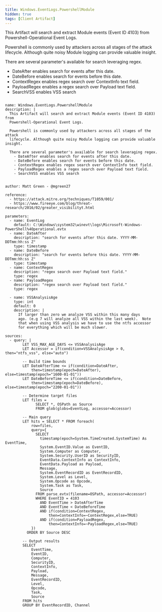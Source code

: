 ```yaml
---
title: Windows.EventLogs.PowershellModule
hidden: true
tags: [Client Artifact]
---
```


This Artifact will search and extract Module events (Event ID 4103) from
Powershell-Operational Event Logs.

Powershell is commonly used by attackers across all stages of the attack
lifecycle. Although quite noisy Module logging can provide valuable insight.

There are several parameter's available for search leveraging regex.
  - DateAfter enables search for events after this date.
  - DateBefore enables search for events before this date.
  - ContextRegex enables regex search over ContextInfo text field.
  - PayloadRegex enables a regex search over Payload text field.
  - SearchVSS enables VSS search


<pre><code class="language-yaml">
name: Windows.EventLogs.PowershellModule
description: |
  This Artifact will search and extract Module events (Event ID 4103) from
  Powershell-Operational Event Logs.

  Powershell is commonly used by attackers across all stages of the attack
  lifecycle. Although quite noisy Module logging can provide valuable insight.

  There are several parameter's available for search leveraging regex.
    - DateAfter enables search for events after this date.
    - DateBefore enables search for events before this date.
    - ContextRegex enables regex search over ContextInfo text field.
    - PayloadRegex enables a regex search over Payload text field.
    - SearchVSS enables VSS search


author: Matt Green - @mgreen27

reference:
  - https://attack.mitre.org/techniques/T1059/001/
  - https://www.fireeye.com/blog/threat-research/2016/02/greater_visibilityt.html

parameters:
  - name: EventLog
    default: C:\Windows\system32\winevt\logs\Microsoft-Windows-PowerShell%4Operational.evtx
  - name: DateAfter
    description: "search for events after this date. YYYY-MM-DDTmm:hh:ss Z"
    type: timestamp
  - name: DateBefore
    description: "search for events before this date. YYYY-MM-DDTmm:hh:ss Z"
    type: timestamp
  - name: ContextRegex
    description: "regex search over Payload text field."
    type: regex
  - name: PayloadRegex
    description: "regex search over Payload text field."
    type: regex

  - name: VSSAnalysisAge
    type: int
    default: 0
    description: |
      If larger than zero we analyze VSS within this many days
      ago. (e.g 7 will analyze all VSS within the last week).  Note
      that when using VSS analysis we have to use the ntfs accessor
      for everything which will be much slower.

sources:
  - query: |
        LET VSS_MAX_AGE_DAYS <= VSSAnalysisAge
        LET Accessor = if(condition=VSSAnalysisAge > 0, then="ntfs_vss", else="auto")

        -- Build time bounds
        LET DateAfterTime <= if(condition=DateAfter,
            then=timestamp(epoch=DateAfter), else=timestamp(epoch="1600-01-01"))
        LET DateBeforeTime <= if(condition=DateBefore,
            then=timestamp(epoch=DateBefore), else=timestamp(epoch="2200-01-01"))

        -- Determine target files
        LET files =
              SELECT *, OSPath as Source
              FROM glob(globs=EventLog, accessor=Accessor)

        -- Main query
        LET hits = SELECT * FROM foreach(
            row=files,
            query={
              SELECT
                timestamp(epoch=System.TimeCreated.SystemTime) As EventTime,
                System.EventID.Value as EventID,
                System.Computer as Computer,
                System.Security.UserID as SecurityID,
                EventData.ContextInfo as ContextInfo,
                EventData.Payload as Payload,
                Message,
                System.EventRecordID as EventRecordID,
                System.Level as Level,
                System.Opcode as Opcode,
                System.Task as Task,
                Source
              FROM parse_evtx(filename=OSPath, accessor=Accessor)
              WHERE EventID = 4103
                AND EventTime > DateAfterTime
                AND EventTime < DateBeforeTime
                AND if(condition=ContextRegex,
                    then=ContextInfo=~ContextRegex,else=TRUE)
                AND if(condition=PayloadRegex,
                    then=ContextInfo=~PayloadRegex,else=TRUE)
            })
          ORDER BY Source DESC

        -- Output results
        SELECT
            EventTime,
            EventID,
            Computer,
            SecurityID,
            ContextInfo,
            Payload,
            Message,
            EventRecordID,
            Level,
            Opcode,
            Task,
            Source
        FROM hits
        GROUP BY EventRecordID, Channel

</code></pre>

